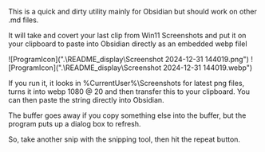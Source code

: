 
This is a quick and dirty utility mainly for Obsidian but should work on other .md files.

It will take and covert your last clip from Win11 Screenshots and put it on your clipboard to paste into Obsidian directly as an embedded webp filel

![ProgramIcon](".\README_display\Screenshot 2024-12-31 144019.png")
![ProgramIcon](".\README_display\Screenshot 2024-12-31 144019.webp")

If you run it, it looks in %CurrentUser%\Screenshots for latest png files, turns it into webp 1080 @ 20 and then transfer this to your clipboard.  You can then paste the string directly into Obsidian.

The buffer goes away if you copy something else into the buffer, but the program puts up a dialog box to refresh.  

So, take another snip with the snipping tool, then hit the repeat button.


